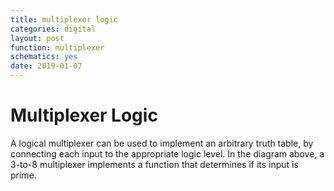 ```yaml
---
title: multiplexer logic
categories: digital
layout: post
function: multiplexer
schematics: yes
date: 2019-01-07
---
```


# Multiplexer Logic

A logical multiplexer can be used to implement an arbitrary truth table, by connecting each input to the appropriate logic level.
In the diagram above, a 3-to-8 multiplexer implements a function that determines if its input is prime.

